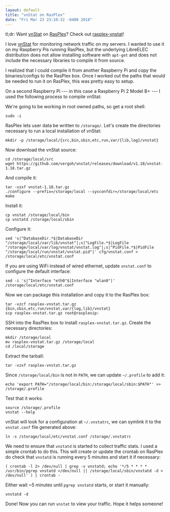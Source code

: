```yaml
---
layout: default
title: "vnStat on RasPlex"
date: "Fri Mar 23 23:10:32 -0400 2018"
---
```


tl;dr: Want [vnStat][] on [RasPlex][]? Check out [rasplex-vnstat][]!

I love [vnStat][] for monitoring network traffic on my servers. I wanted to
use it on my Raspberry Pis running RasPlex, but the underlying LibreELEC
distribution does not allow installing software with `apt-get` and does not
include the necessary libraries to compile it from source.

I realized that I could compile it from another Raspberry Pi and copy the
binaries/configs to the RasPlex box. Once I worked out the paths that would be
needed to run it on RasPlex, this was pretty easy to setup.

On a second Raspberry Pi --- in this case a Raspberry Pi 2 Model B+ --- I used
the following process to compile vnStat:

We're going to be working in root owned paths, so get a root shell:

```
sudo -i
```

RasPlex lets user data be written to `/storage/`. Let's create the directories
necessary to run a local installation of vnStat:

```
mkdir -p /storage/local/{src,bin,sbin,etc,run,var/{lib,log}/vnstat}
```

Now download the vnStat source:

```
cd /storage/local/src
wget https://github.com/vergoh/vnstat/releases/download/v1.18/vnstat-1.18.tar.gz
```

And compile it:

```
tar -vzxf vnstat-1.18.tar.gz
./configure --prefix=/storage/local --sysconfdir=/storage/local/etc
make
```

Install it:

```
cp vnstat /storage/local/bin
cp vnstatd /storage/local/sbin
```

Configure it:

```
sed 's|^DatabaseDir.*$|DatabaseDir "/storage/local/var/lib/vnstat"|;s|^LogFile.*$|LogFile "/storage/local/var/log/vnstat/vnstat.log"|;s|^PidFile.*$|PidFile "/storage/local/run/vnstat/vnstat.pid"|' cfg/vnstat.conf > /storage/local/etc/vnstat.conf
```

If you are using WiFi instead of wired ethernet, update `vnstat.conf` to
configure the default interface:

```
sed -i 's|^Interface "eth0"$|Interface "wlan0"|' /storage/local/etc/vnstat.conf
```

Now we can package this installation and copy it to the RasPlex box:

```
tar -vzcf rasplex-vnstat.tar.gz {bin,sbin,etc,run/vnstat,var/{log,lib}/vnstat}
scp rasplex-vnstat.tar.gz root@rasplexip:
```

SSH into the RasPlex box to install `rasplex-vnstat.tar.gz`. Create the necessary directories:

```
mkdir /storage/local
mv rasplex-vnstat.tar.gz /storage/local
cd /local/storage
```

Extract the tarball:

```
tar -vzxf rasplex-vnstat.tar.gz
```

Since `/storage/local/bin` is not in `PATH`, we can update `~/.profile` to add
it:

```
echo 'export PATH="/storage/local/bin:/storage/local/sbin:$PATH"' >> /storage/.profile
```

Test that it works:

```
source /storage/.profile
vnstat --help
```

vnStat will look for a configuration at `~/.vnstatrc`, we can symlink it to
the `vnstat.conf` file generated above:

```
ln -s /storage/local/etc/vnstat.conf /storage/.vnstatrc
```

We need to ensure that `vnstatd` is started to collect traffic stats. I used a
simple crontab to do this. This will create or update the crontab on RasPlex
do check that `vnstatd` is running every 5 minutes and start it if necessary:

```
( crontab -l 2> /dev/null | grep -v vnstatd; echo '*/5 * * * * /usr/bin/pgrep vnstatd >/dev/null || /storage/local/sbin/vnstatd -d > /dev/null' ) | crontab -
```

Either wait ~5 minutes until `pgrep vnstatd` starts, or start it manually:

```
vnstatd -d
```

Done! Now you can run `vnstat` to view your traffic. Hope it helps someone!

[rasplex-vnstat]: https://github.com/itspriddle/rasplex-vnstat
[vnStat]: http://humdi.net/vnstat/
[RasPlex]: http://www.rasplex.com/
